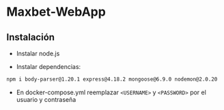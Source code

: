 # Maxbet-WebApp

## Instalación

- Instalar node.js

- Instalar dependencias:

```sh
npm i body-parser@1.20.1 express@4.18.2 mongoose@6.9.0 nodemon@2.0.20
```

- En docker-compose.yml reemplazar ```<USERNAME>``` y ```<PASSWORD>``` por el usuario y contraseña